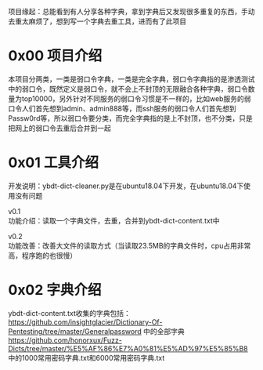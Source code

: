 项目缘起：总能看到有人分享各种字典，拿到字典后又发现很多重复的东西，手动去重太麻烦了，想到写一个字典去重工具，进而有了此项目

# 0x00 项目介绍
本项目分两类，一类是弱口令字典，一类是完全字典，弱口令字典指的是渗透测试中的弱口令，既然定义是弱口令，就不会上不封顶的无限融合各种字典，弱口令数量为top10000，另外针对不同服务的弱口令习惯是不一样的，比如web服务的弱口令人们首先想到admin、admin888等，而ssh服务的弱口令人们首先想到Passw0rd等，所以弱口令要分类，而完全字典指的是上不封顶，也不分类，只是把网上的弱口令去重后合并到一起

# 0x01 工具介绍
开发说明：ybdt-dict-cleaner.py是在ubuntu18.04下开发，在ubuntu18.04下使用没有问题

v0.1  
功能介绍：读取一个字典文件，去重，合并到ybdt-dict-content.txt中

v0.2  
功能改善：改善大文件的读取方式（当读取23.5MB的字典文件时，cpu占用非常高，程序跑的也很慢）

# 0x02 字典介绍
ybdt-dict-content.txt收集的字典包括：  
https://github.com/insightglacier/Dictionary-Of-Pentesting/tree/master/Generalpassword 中的全部字典  
https://github.com/honorxux/Fuzz-Dicts/tree/master/%E5%AF%86%E7%A0%81%E5%AD%97%E5%85%B8 中的1000常用密码字典.txt和6000常用密码字典.txt
